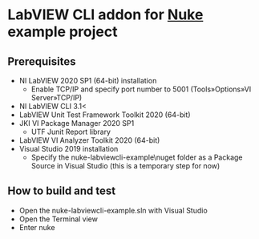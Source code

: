 # LabVIEW CLI addon for [Nuke](https://nuke.build/) example project

## Prerequisites
* NI LabVIEW 2020 SP1 (64-bit) installation
    * Enable TCP/IP and specify port number to 5001 (Tools»Options»VI Server»TCP/IP)
* NI LabVIEW CLI 3.1<
* LabVIEW Unit Test Framework Toolkit 2020 (64-bit)
* JKI VI Package Manager 2020 SP1
    * UTF Junit Report library
* LabVIEW VI Analyzer Toolkit 2020 (64-bit)
* Visual Studio 2019 installation
    * Specify the nuke-labviewcli-example\nuget folder as a Package Source in Visual Studio (this is a temporary step for now)

## How to build and test
* Open the nuke-labviewcli-example.sln with Visual Studio
* Open the Terminal view
* Enter nuke
